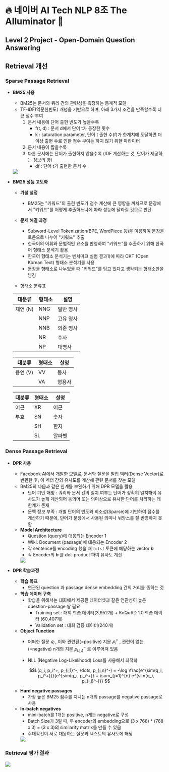 # 🔥 네이버 AI Tech NLP 8조 The AIluminator 🌟
## Level 2 Project - Open-Domain Question Answering

## Retrieval 개선
### Sparse Passage Retrieval
- **BM25 사용**
    - BM25는 문서와 쿼리 간의 관련성을 측정하는 통계적 모델
    - TF-IDF(역문헌빈도) 개념을 기반으로 하며, 아래 3가지 조건을 만족할수록 더 큰 점수 부여
      1. 문서 내용에 단어 출현 빈도가 높을수록
         - f(t, d) : 문서 d에서 단어 t가 등장한 횟수
         - k : saturation parameter, 단어 t 출현 수(f)가 한계치에 도달하면 더 이상 출현 수로 인한 점수 부여는 하지 않기 위한 파라미터
      2. 문서 내용이 짧을수록
      3. 다른 문서에는 단어가 출현하지 않을수록 (IDF 계산하는 것, 단어가 제공하는 정보의 양)
         - df : 단어 t가 출현한 문서 수
  <img src="https://github.com/user-attachments/assets/e0f47280-e584-49cd-8509-3f8f2540ec05"/>

- **BM25 성능 고도화**
  - **가설 설정**
    - BM25는 "키워드"의 출현 빈도가 점수 계산에 큰 영향을 끼치므로 문장에서 "키워드"를 어떻게 추출하느냐에 따라 성능에 달라질 것으로 판단
  - **문제 해결 과정**
    - Subword-Level Tokenization(BPE, WordPiece 등)을 이용하여 문장을 토큰으로 나누어 "키워드" 추출
    - 한국어의 어휘와 문법적인 요소를 반영하여 "키워드"를 추출하기 위해 한국어 형태소 분석기 활용
    - 한국어 형태소 분석기는 벤치마크 실험 결과1)에 따라 OKT (Open Korean Text) 형태소 분석기를 사용
    - 문장을 형태소로 나누었을 때 "키워드"를 담고 있다고 생각되는 형태소만을 남김
   
  -  형태소 분류표
  
    | 대분류       | 형태소  | 설명      |
    |--------------|---------|-----------|
    | 체언 (N)     | NNG     | 일반 명사 |
    |              | NNP     | 고유 명사 |
    |              | NNB     | 의존 명사 |
    |              | NR      | 수사      |
    |              | NP      | 대명사    |

    | 대분류       | 형태소  | 설명      |
    |--------------|---------|-----------|
    | 용언 (V)     | VV      | 동사      |
    |              | VA      | 형용사    |
    
    | 대분류       | 형태소  | 설명      |
    |--------------|---------|-----------|
    | 어근         | XR      | 어근      |
    | 부호         | SN      | 숫자      |
    |              | SH      | 한자      |
    |              | SL      | 알파벳    |

  
### Dense Passage Retrieval
- **DPR 사용**
    - Facebook AI에서 개발한 모델로, 문서와 질문을 밀집 벡터(Dense Vector)로 변환한 후, 이 벡터 간의 유사도를 계산해 관련 문서를 찾는 모델
    - BM25의 다음과 같은 한계를 보완하기 위해 DPR 모델을 활용
        - 단어 기반 매칭 : 쿼리와 문서 간의 일치 여부는 단어가 정확히 일치해야 유사도가 높게 계산되어 동의어 또는 의미상으로 유사한 단어를 처리하는 데 한계가 존재
        - 문맥 정보 부족 : 개별 단어의 빈도와 희소성(Sparse)에 기반하여 점수를 계산하기 때문에, 단어가 문장에서 사용된 의미나 뉘앙스를 잘 반영하지 못함
    - **Model Architecture**
        - Question (query)에 대응되는 Encoder 1
        - Wiki. Document (passage)에 대응되는  Encoder 2
        - 각 sentence를 encoding 했을 때 `[cls]` 토큰에 해당하는 vector 𝒉
        - 각 Encoder의 𝒉 를 dot-product 하여 유사도 계산
      <img src="https://github.com/user-attachments/assets/3bc133c4-5b4e-4751-877f-d705337d61d7"/>


- **DPR 학습과정**
    - **학습 목표**
        - 연관된 question 과 passage dense embedding 간의 거리를 좁히는 것
    - **학습 데이터 구축**
        - 학습을 위해서는 대회에서 제공된 데이터셋과 같은 연관성이 높은 question-passage 쌍 필요
            - Training set : 대회 학습 데이터(3,952개) + KoQuAD 1.0 학습 데이터 (60,407개)
            - Validation set : 대회 검증 데이터(240개)
   - **Object Function**
       - 어떠한 질문 $𝑞_𝑖$ ​, 이와 관련된(=positive) 지문  $𝑝_𝑖^+$  , 관련이 없는(=negative) n개의 지문  $𝑝_(𝑖,𝑗)^−$  로 이루어져 있음
       -  NLL (Negative Log-Likelihood) Loss를 사용해서 최적화

          $$L(q_i, p_i^+, p_{i,1}^-, \dots, p_{i,n}^-) = -\log \frac{e^{sim(q_i, p_i^+)}}{e^{sim(q_i, p_i^+)} + \sum_{j=1}^{n} e^{sim(q_i, p_{i,j}^-)}} $$
   - **Hard negative passages**
     - 가장 높은 BM25 점수를 지니는 n개의 passage를 negative passage로 사용
   - **In-batch negatives**
     - mini-batch를 1개는 positive, n개는 negative로 구성
     - Batch Size가 3일 때, 두 encoder의 embedding으로 (3 x 768) * (768 x 3) = (3 x 3)의 similarity matrix를 만들 수 있음
     - 주대각선이 서로 대응하는 질문과 텍스트의 유사도에 해당
      <img src="https://github.com/user-attachments/assets/c8d6dd18-45f2-49a1-a2b6-88dd81cf141c"/>

### Retrieval 평가 결과
<img src="https://github.com/user-attachments/assets/87f6179f-3cb7-4f2d-959a-4d99e5a66974"/>

